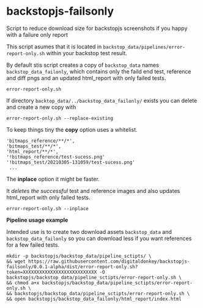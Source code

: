 # backstopjs-failsonly
Script to reduce download size for backstopjs screenshots if you happy with a failure only report

This script asumes that it is located in `backstop_data/pipelines/error-report-only.sh` within your backstop test result. 

By default stis script creates a copy of `backstop_data` names `backstop_data_failonly`, which contains only the faild end test, reference and diff pngs and an updated html_report with only failed tests. 

```
error-report-only.sh
```

If directory `backtop_data/../backstop_data_failonly/` exists you can delete and create a new copy with

```
error-report-only.sh --replace-existing
```

To keep things tiny the **copy** option uses a whitelist. 

```
'bitmaps_reference/**/*',
'bitmaps_test/**/*',
'html_report/**/*',
'!bitmaps_reference/test-sucess.png'
'!bitmaps_test/20210305-131059/test-sucess.png'
 ...
```

The **inplace** option it might be faster. 

It *deletes the successful* test and reference images and also updates html_report with only failed tests.

``` 
error-report-only.sh --inplace
```

**Pipeline usage example**

Intended use is to create two download assets `backstop_data` and `backstop_data_failonly` so you can download less if you want references for a few failed tests. 

```
mkdir -p backstopjs/backstop_data/pipeline_sctipts/ \
&& wget https://raw.githubusercontent.com/digitaldonkey/backstopjs-failsonly/0.0.1-alpha/dist/error-report-only.sh?token=XXXXXXXXXXXXXXXXXXXXXXXXXXX -O backstopjs/backstop_data/pipeline_sctipts/error-report-only.sh \
&& chmod a+x backstopjs/backstop_data/pipeline_sctipts/error-report-only.sh \
&& backstopjs/backstop_data/pipeline_sctipts/error-report-only.sh \
&& open backstopjs/backstop_data_failonly/html_report/index.html
```
